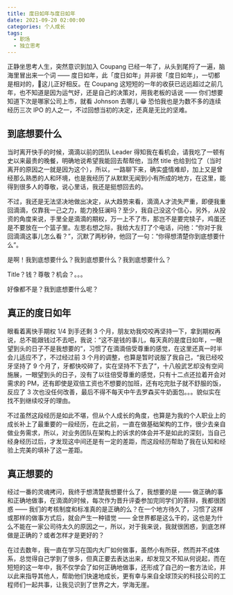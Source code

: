 ```yaml
---
title: 度日如年与度日如年
date: 2021-09-20 02:00:00
categories: 个人成长
tags:
  - 职场
  - 独立思考
---
```


正静坐思考人生，突然意识到加入 Coupang 已经一年了，从头到尾捋了一遍，脑海里冒出来一个词 —— 度日如年，此「度日如年」并非彼「度日如年」，一切都是相对的，这儿正好相反。在 Coupang 这短短的一年的收获已远远超过之前几年，也不知道是因为运气好，还是自己的决策对，用我老板的话说 —— 你们想要知道下次是哪家公司上市，就看 Johnson 去哪儿 😁 恐怕我也是为数不多的连续经历三次 IPO 的人之一，不过回想当初的决定，还真是无比的坚难。

## 到底想要什么

当时离开快手的时候，滴滴以前的团队 Leader 得知我在看机会，请我吃了一顿有史以来最贵的晚餐，明确地说希望我能回去帮帮他，当然 title 也给到位了（当时离开的原因之一就是因为这个），所以，一路聊下来，确实盛情难却，加上又是曾经那么熟悉的人和环境，也是我经历了从默默无闻到小有所成的地方，在这里，能得到很多人的尊敬，说心里话，我还是挺想回去的。

不过，我还是无法坚决地做出决定，从大趋势来看，滴滴人才流失严重，即便我重回滴滴，仅靠我一己之力，能力挽狂澜吗？至少，我自己没这个信心，另外，从投资的角度来说，手里全是滴滴的期权，万一上不了市，那岂不是要完犊子，鸡蛋还是不要放在一个篮子里。左思右想之际，我给大左打了个电话，问他：“你对于我回滴滴这事儿怎么看？”，沉默了两秒钟，他回了一句：“你得想清楚你到底想要什么”。

是啊！我到底想要什么？我到底想要什么？我到底想要什么？

Title？钱？尊敬？机会？。。。

好像都不是？我到底想要什么呢？

## 真正的度日如年

眼看着离快手期权 1/4 到手还剩 3 个月，朋友劝我咬咬再坚持一下，拿到期权再说，总不能跟钱过不去吧，我说：“这不是钱的事儿，每天真的是度日如年，一眼望到头的日子不是我想要的”，习惯了在滴滴倍受尊重的感觉，在这里还真一时半会儿适应不了，不过经过前 3 个月的调整，也算是暂时说服了我自己，“我已经咬牙坚持了 9 个月了，牙都快咬碎了，实在坚持不下去了”，十八般武艺却没有空间施展，一眼望到头的日子，没有了以往倍受尊重的感觉，只有十二点还拉着开会对需求的 PM，还有即使是双倍工资也不想要的加班，还有吃完肚子就不舒服的饭，反应了 3 次也没任何改善，最后不得不每天中午去罗森买牛奶面包。。。貌似实在找不到继续咬牙的理由。

不过虽然这段经历是如此不堪，但从个人成长的角度，也算是为我的个人职业上的成长补上了最重要的一段经历，在此之前，一直在做基础架构的工作，很少去亲自做业务需求，所以，对业务团队在架构上的诉求的体会并不是如此的深刻，当自己经身经历过后，才发现这中间还是有一定的差距，而这段经历帮助了我在认知和经验上完美的填补了这一差距。

## 真正想要的

经过一番的灵魂拷问，我终于想清楚我想要什么了，我想要的是 —— 做正确的事和正确地做事，在滴滴的时候，每次作为晋升评委参加完同学们的答辩，我都很困惑 —— 我们的考核制度和标准真的是正确的么？在一个地方待久了，习惯了这样或那样的做事方式后，就会产生一种错觉 —— 全世界都是这么干的，这也是为什么不能在一家公司待太久的原因之一，所以，对于我来说，我就很困惑，到底怎样做是正确的？或者怎样才是更好的？

在过去数年，我一直在学习在国内大厂如何做事，虽然小有所获，然而并不成体系，总觉得自己学到了很多，但真正要去表达出来，却发现又不知从何说起，而在短短的这一年中，我不仅学会了如何正确地做事，还形成了自己的一套方法论，并以此来指导其他人，帮助他们快速地成长，更有幸与来自全球顶尖的科技公司的工程师们一起共事，让我见识到了世界之大，学海无崖。

